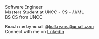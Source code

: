 Software Engineer  
Masters Student at UNCC - CS - AI/ML   
BS CS from UNCC  
  
Reach me by email @hull.ryanc@gmail.com   
Connect with me on [LinkedIn](https://www.linkedin.com/in/ryan-hull-478b64178/)
